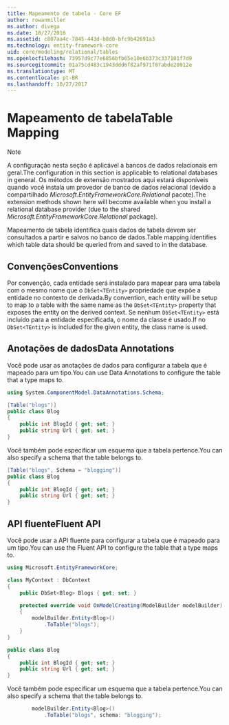 ```yaml
---
title: Mapeamento de tabela - Core EF
author: rowanmiller
ms.author: divega
ms.date: 10/27/2016
ms.assetid: c807aa4c-7845-443d-b8d0-bfc9b42691a3
ms.technology: entity-framework-core
uid: core/modeling/relational/tables
ms.openlocfilehash: 73957d9c77e6856bfb65e10e6b373c337101f7d9
ms.sourcegitcommit: 01a75cd483c1943ddd6f82af971f07abde20912e
ms.translationtype: MT
ms.contentlocale: pt-BR
ms.lasthandoff: 10/27/2017
---
```

# <a name="table-mapping"></a><span data-ttu-id="8cded-102">Mapeamento de tabela</span><span class="sxs-lookup"><span data-stu-id="8cded-102">Table Mapping</span></span>

> [!NOTE]  
> <span data-ttu-id="8cded-103">A configuração nesta seção é aplicável a bancos de dados relacionais em geral.</span><span class="sxs-lookup"><span data-stu-id="8cded-103">The configuration in this section is applicable to relational databases in general.</span></span> <span data-ttu-id="8cded-104">Os métodos de extensão mostrados aqui estará disponíveis quando você instala um provedor de banco de dados relacional (devido a compartilhado *Microsoft.EntityFrameworkCore.Relational* pacote).</span><span class="sxs-lookup"><span data-stu-id="8cded-104">The extension methods shown here will become available when you install a relational database provider (due to the shared *Microsoft.EntityFrameworkCore.Relational* package).</span></span>

<span data-ttu-id="8cded-105">Mapeamento de tabela identifica quais dados de tabela devem ser consultados a partir e salvos no banco de dados.</span><span class="sxs-lookup"><span data-stu-id="8cded-105">Table mapping identifies which table data should be queried from and saved to in the database.</span></span>

## <a name="conventions"></a><span data-ttu-id="8cded-106">Convenções</span><span class="sxs-lookup"><span data-stu-id="8cded-106">Conventions</span></span>

<span data-ttu-id="8cded-107">Por convenção, cada entidade será instalado para mapear para uma tabela com o mesmo nome que o `DbSet<TEntity>` propriedade que expõe a entidade no contexto de derivada.</span><span class="sxs-lookup"><span data-stu-id="8cded-107">By convention, each entity will be setup to map to a table with the same name as the `DbSet<TEntity>` property that exposes the entity on the derived context.</span></span> <span data-ttu-id="8cded-108">Se nenhum `DbSet<TEntity>` está incluído para a entidade especificada, o nome da classe é usado.</span><span class="sxs-lookup"><span data-stu-id="8cded-108">If no `DbSet<TEntity>` is included for the given entity, the class name is used.</span></span>

## <a name="data-annotations"></a><span data-ttu-id="8cded-109">Anotações de dados</span><span class="sxs-lookup"><span data-stu-id="8cded-109">Data Annotations</span></span>

<span data-ttu-id="8cded-110">Você pode usar as anotações de dados para configurar a tabela que é mapeado para um tipo.</span><span class="sxs-lookup"><span data-stu-id="8cded-110">You can use Data Annotations to configure the table that a type maps to.</span></span>

``` csharp
using System.ComponentModel.DataAnnotations.Schema;
```
``` csharp
[Table("blogs")]
public class Blog
{
    public int BlogId { get; set; }
    public string Url { get; set; }
}
```

<span data-ttu-id="8cded-111">Você também pode especificar um esquema que a tabela pertence.</span><span class="sxs-lookup"><span data-stu-id="8cded-111">You can also specify a schema that the table belongs to.</span></span>

``` csharp
[Table("blogs", Schema = "blogging")]
public class Blog
{
    public int BlogId { get; set; }
    public string Url { get; set; }
}
```

## <a name="fluent-api"></a><span data-ttu-id="8cded-112">API fluente</span><span class="sxs-lookup"><span data-stu-id="8cded-112">Fluent API</span></span>

<span data-ttu-id="8cded-113">Você pode usar a API fluente para configurar a tabela que é mapeado para um tipo.</span><span class="sxs-lookup"><span data-stu-id="8cded-113">You can use the Fluent API to configure the table that a type maps to.</span></span>

``` csharp
using Microsoft.EntityFrameworkCore;
```
``` csharp
class MyContext : DbContext
{
    public DbSet<Blog> Blogs { get; set; }

    protected override void OnModelCreating(ModelBuilder modelBuilder)
    {
        modelBuilder.Entity<Blog>()
            .ToTable("blogs");
    }
}

public class Blog
{
    public int BlogId { get; set; }
    public string Url { get; set; }
}
```

<span data-ttu-id="8cded-114">Você também pode especificar um esquema que a tabela pertence.</span><span class="sxs-lookup"><span data-stu-id="8cded-114">You can also specify a schema that the table belongs to.</span></span>

<!-- [!code-csharp[Main](samples/core/relational/Modeling/FluentAPI/Samples/Relational/TableAndSchema.cs?highlight=2)] -->
``` csharp
        modelBuilder.Entity<Blog>()
            .ToTable("blogs", schema: "blogging");
```
